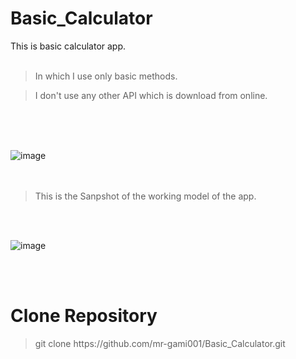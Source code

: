 # Basic_Calculator
This is basic calculator app.
<br/>
<br/>
> In which I use only basic methods.

> I don't use any other API which is download from online.
<br/>
<br/>
<br/>

![image](https://user-images.githubusercontent.com/85818705/184479578-7ba3eb03-91b7-4f4f-acf8-0da2fc953101.png)
<br/>
<br/>
<br/>

> This is the Sanpshot of the working model of the app.
<br/>
<br/>

![image](https://user-images.githubusercontent.com/85818705/184479694-022b4798-b3dc-4233-9d67-667de8c9c0ac.png)

<br/>
<br/>
<h1>Clone Repository</h1>

> <p>git clone https://github.com/mr-gami001/Basic_Calculator.git</p>

